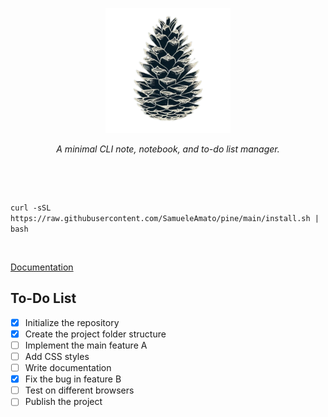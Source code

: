 <p align="center">
  <img width="200" src="images/logo.png" alt=""/>
</p>
<p align="center">
    <i>A minimal CLI note, notebook, and to-do list manager.</i><br>
</p>

<p align="center">
  <img src="https://img.shields.io/badge/release-v0.1.0-141449" alt=""/>
  <img src="https://img.shields.io/badge/written in-rust-141449" alt=""/>
  <img src="https://img.shields.io/badge/author-SamueleAmato-141449" alt=""/>
</p>


<br>

`curl -sSL https://raw.githubusercontent.com/SamueleAmato/pine/main/install.sh | bash`

<br>

[Documentation]()


## To-Do List

- [X] Initialize the repository
- [X] Create the project folder structure
- [ ] Implement the main feature A
- [ ] Add CSS styles
- [ ] Write documentation
- [X] Fix the bug in feature B
- [ ] Test on different browsers
- [ ] Publish the project
